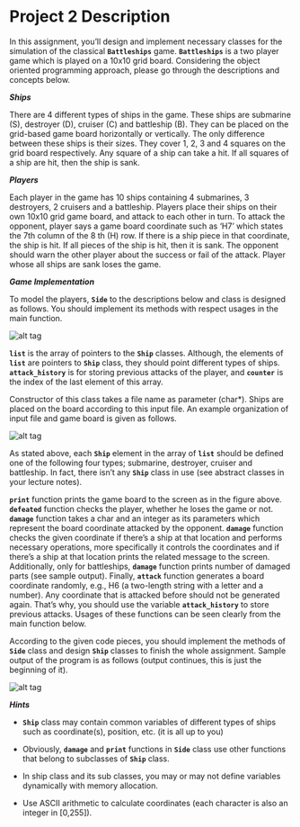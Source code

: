 Project 2 Description
====================

In this assignment, you’ll design and implement necessary classes for the simulation of the classical
**`Battleships`** game. **`Battleships`** is a two player game which is played on a 10x10 grid board. Considering the object oriented programming approach, please go through the descriptions and concepts below.

***Ships***

There are 4 different types of ships in the game. These ships are submarine (S), destroyer (D), cruiser (C) and battleship (B). They can be placed on the grid-based game board horizontally or vertically. The only difference between these ships is their sizes. They cover 1, 2, 3 and 4 squares on the grid board respectively. Any square of a ship can take a hit. If all squares of a ship are hit, then the ship is sank.

***Players***

Each player in the game has 10 ships containing 4 submarines, 3 destroyers, 2 cruisers and a battleship. Players place their ships on their own 10x10 grid game board, and attack to each other in turn. To attack the opponent, player says a game board coordinate such as ‘H7’ which states the 7th column of the 8 th (H) row. If there is a ship piece in that coordinate, the ship is hit. If all pieces of the ship is hit, then it is sank. The opponent should warn the other player about the success or fail of the attack. Player whose all ships are sank loses the game.

***Game Implementation***

To model the players, **`Side`** to the descriptions below and class is designed as follows. You should implement its methods with respect usages in the main function.

![alt tag](http://oi61.tinypic.com/2aihpic.jpg)

**`list`** is the array of pointers to the **`Ship`** classes. Although, the elements of **`list`** are pointers to **`Ship`** class, they should point different types of ships. **`attack_history`** is for storing previous attacks of the player, and **`counter`** is the index of the last element of this array.

Constructor of this class takes a file name as parameter (char*). Ships are placed on the board according to this input file. An example organization of input file and game board is given as follows.

![alt tag](http://oi57.tinypic.com/vl6co.jpg)

As stated above, each **`Ship`** element in the array of **`list`** should be defined one of the following four types; submarine, destroyer, cruiser and battleship. In fact, there isn’t any **`Ship`** class in use (see abstract classes in your lecture notes).

**`print`** function prints the game board to the screen as in the figure above. **`defeated`** function checks the player, whether he loses the game or not. **`damage`** function takes a char and an integer as its parameters which represent the board coordinate attacked by the opponent. **`damage`** function checks the given coordinate if there’s a ship at that location and performs necessary operations, more specifically it controls the coordinates and if there’s a ship at that location prints the related message to the screen. Additionally, only for battleships, **`damage`** function prints number of damaged parts (see sample output). Finally, **`attack`** function generates a board coordinate randomly, e.g., H6 (a two-length string with a letter and a number). Any coordinate that is attacked before should not be generated again. That’s why, you should use the variable **`attack_history`** to store previous attacks. Usages of these functions can be seen clearly from the main function below.

According to the given code pieces, you should implement the methods of **`Side`** class and design **`Ship`** classes to finish the whole assignment. Sample output of the program is as follows (output continues, this is just the beginning of it).
 
 ![alt tag](http://oi58.tinypic.com/259bfhv.jpg)

***Hints***

* **`Ship`** class may contain common variables of different types of ships such as coordinate(s), position, etc. (it is all up to you) 

* Obviously, **`damage`** and **`print`** functions in **`Side`** class use other functions that belong to subclasses of **`Ship`** class. 

* In ship class and its sub classes, you may or may not define variables dynamically with memory allocation. 

* Use ASCII arithmetic to calculate coordinates (each character is also an integer in [0,255]). 
